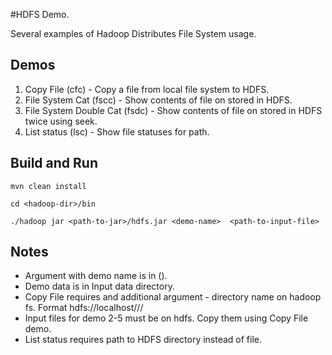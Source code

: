 #HDFS Demo.

Several examples of Hadoop Distributes File System usage.

## Demos

1. Copy File (cfc) - Copy a file from local file system to HDFS.
2. File System Cat (fscc) - Show contents of file on stored in HDFS.
3. File System Double Cat (fsdc) - Show contents of file on stored in HDFS twice using seek.
4. List status (lsc) - Show file statuses for path.


## Build and Run
```
mvn clean install

cd <hadoop-dir>/bin

./hadoop jar <path-to-jar>/hdfs.jar <demo-name>  <path-to-input-file> 
```

## Notes

- Argument with demo name is in ().
- Demo data is in Input data directory.
- Copy File requires and additional argument - directory name on hadoop fs. Format hdfs://localhost/<user>/<path>/<file-name>
- Input files for demo 2-5 must be on hdfs. Copy them using Copy File demo.
- List status requires path to HDFS directory instead of file.
